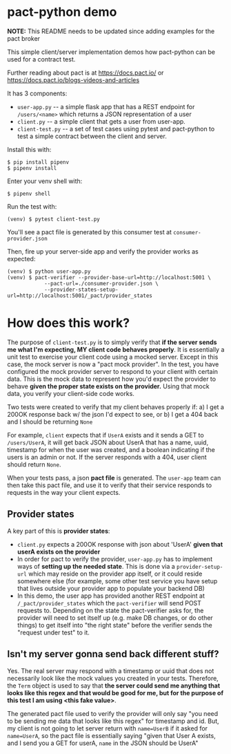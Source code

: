 pact-python demo
================

**NOTE:** This README needs to be updated since adding examples for the pact broker


This simple client/server implementation demos how pact-python can be used for a contract test.

Further reading about pact is at https://docs.pact.io/ or https://docs.pact.io/blogs-videos-and-articles

It has 3 components:
* `user-app.py` -- a simple flask app that has a REST endpoint for `/users/<name>` which returns a JSON representation of a user
* `client.py` -- a simple client that gets a user from user-app.
* `client-test.py` -- a set of test cases using pytest and pact-python to test a simple
contract between the client and server.

Install this with:

```
$ pip install pipenv
$ pipenv install
```

Enter your venv shell with:
```
$ pipenv shell
```

Run the test with:
```
(venv) $ pytest client-test.py
```

You'll see a pact file is generated by this consumer test at `consumer-provider.json`

Then, fire up your server-side app and verify the provider works as expected:
```
(venv) $ python user-app.py
(venv) $ pact-verifier --provider-base-url=http://localhost:5001 \
            --pact-url=./consumer-provider.json \
            --provider-states-setup-url=http://localhost:5001/_pact/provider_states
```

How does this work?
===================

The purpose of `client-test.py` is to simply verify that **if the server sends me what I'm expecting, MY client code behaves properly**. It is essentially a unit test to exercise your client code using a mocked server. Except in this case, the mock server is now a "pact mock provider". In the test, you have configured the mock provider server to respond to your client with certain data. This is the mock data to represent how you'd expect the provider to behave **given the proper state exists on the provider.** Using that mock data, you verify your client-side code works.

Two tests were created to verify that my client behaves properly if: a) I get a 200OK response back w/ the json I'd expect to see, or b) I get a 404 back and I should be returning `None`

For example, `client` expects that if `UserA` exists and it sends a GET to `/users/UserA`, it will get back JSON about UserA that has a name, uuid, timestamp for when the user was created, and a boolean indicating if the users is an admin or not. If the server responds with a 404, user client should return `None`.

When your tests pass, a json **pact file** is generated. The `user-app` team can then take this pact file, and use it to verify that their service responds to requests in the way your client expects.

## Provider states

A key part of this is **provider states**:
* `client.py` expects a 200OK response with json about 'UserA' **given that userA exists on the provider**
* In order for pact to verify the provider, `user-app.py` has to implement ways of **setting up the needed state**. This is done via a `provider-setup-url` which may reside on the provider app itself, or it could reside somewhere else (for example, some other test service you have setup that lives outside your provider app to populate your backend DB)
* In this demo, the user app has provided another REST endpoint at `/_pact/provider_states` which the `pact-verifier` will send POST requests to. Depending on the state the pact-verifier asks for, the provider will need to set itself up (e.g. make DB changes, or do other things) to get itself into "the right state" before the verifier sends the "request under test" to it.

## Isn't my server gonna send back different stuff?
Yes. The real server may respond with a timestamp or uuid that does not necessarily look like the mock values you created in your tests. Therefore, the `Term` object is used to say that **the server could send me anything that looks like this regex and that would be good for me, but for the purpose of this test I am using \<this fake value\>**.

The generated pact file used to verify the provider will only say "you need to be sending me data that looks like this regex" for timestamp and id. But, my client is not going to let server return with `name=UserB` if it asked for `name=UserA`, so the pact file is essentially saying "given that User A exists, and I send you a GET for userA, `name` in the JSON should be UserA"
